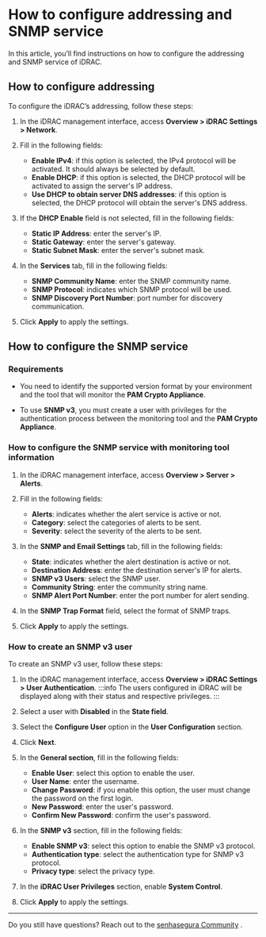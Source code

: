 # How to configure addressing and SNMP service

In this article, you’ll find instructions on how to configure the addressing and SNMP service of iDRAC.

## How to configure addressing

To configure the iDRAC’s addressing, follow these steps:

1. In the iDRAC management interface, access  **Overview > iDRAC Settings > Network**.
2. Fill in the following fields:
    * **Enable IPv4**: if this option is selected, the IPv4 protocol will be activated. It should always be selected by default.
    * **Enable DHCP**: if this option is selected, the DHCP protocol will be activated to assign the server's IP address.
    * **Use DHCP to obtain server DNS addresses**: if this option is selected, the DHCP protocol will obtain the server's DNS address.

3. If the **DHCP Enable** field is not selected, fill in the following fields:

    * **Static IP Address**: enter the server's IP.
    * **Static Gateway**: enter the server's gateway.
    * **Static Subnet Mask**: enter the server's subnet mask.
4. In the **Services** tab, fill in the following fields:
    * **SNMP Community Name**: enter the SNMP community name.
    * **SNMP Protocol**: indicates which SNMP protocol will be used.
    * **SNMP Discovery Port Number**: port number for discovery communication.

5. Click **Apply** to apply the settings.

## How to configure the SNMP service

### Requirements 

* You need to identify the supported version format by your environment and the tool that will monitor the **PAM Crypto Appliance**.

* To use **SNMP v3**, you must create a user with privileges for the authentication process between the monitoring tool and the **PAM Crypto Appliance**.



### How to configure the SNMP service with monitoring tool information

1. In the iDRAC management interface, access **Overview > Server > Alerts**.
2. Fill in the following fields:
    * **Alerts**: indicates whether the alert service is active or not.
    * **Category**: select the categories of alerts to be sent.
    * **Severity**: select the severity of the alerts to be sent.

3. In the **SNMP and Email Settings** tab, fill in the following fields:
    *  **State**: indicates whether the alert destination is active or not.
    *  **Destination Address**: enter the destination server's IP for alerts.
    *  **SNMP v3 Users**: select the SNMP user.
    *  **Community String**: enter the community string name.
    *  **SNMP Alert Port Number**: enter the port number for alert sending.

4. In the **SNMP Trap Format** field, select the format of SNMP traps.
5. Click **Apply** to apply the settings.

### How to create an SNMP v3 user

To create an SNMP v3 user, follow these steps:

1. In the iDRAC management interface, access **Overview > iDRAC Settings > User Authentication**.
 :::info
The users configured in iDRAC will be displayed along with their status and respective privileges.
:::
2. Select a user with **Disabled** in the **State field**.
3. Select the **Configure User** option in the **User Configuration** section.
4. Click **Next**.
5. In the **General section**, fill in the following fields:
    * **Enable User**: select this option to enable the user.
    * **User Name**: enter the username.
    * **Change Password**: if you enable this option, the user must change the password on the first login.
    * **New Password**: enter the user's password.
    * **Confirm New Password**: confirm the user's password.

6. In the **SNMP v3** section, fill in the following fields:

    * **Enable SNMP v3**: select this option to enable the SNMP v3 protocol. 
    * **Authentication type**: select the authentication type for SNMP v3 protocol.
    * **Privacy type**: select the privacy type.

7. In the **iDRAC User Privileges** section, enable **System Control**.
8. Click **Apply** to apply the settings.


* * *

Do you still have questions? Reach out to the [senhasegura Community](https://community.senhasegura.io/) .